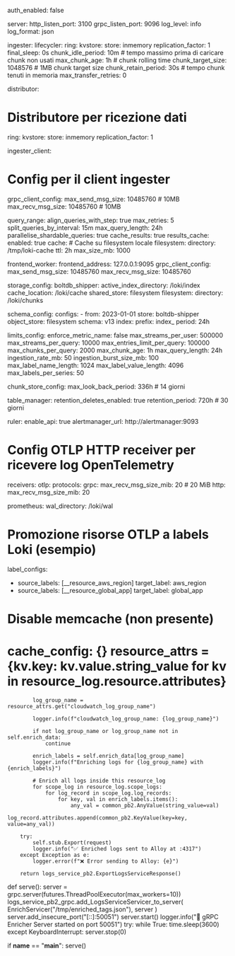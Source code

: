  auth_enabled: false

server:
  http_listen_port: 3100
  grpc_listen_port: 9096
  log_level: info
  log_format: json

ingester:
  lifecycler:
    ring:
      kvstore:
        store: inmemory
      replication_factor: 1
    final_sleep: 0s
  chunk_idle_period: 10m         # tempo massimo prima di caricare chunk non usati
  max_chunk_age: 1h              # chunk rolling time
  chunk_target_size: 1048576     # 1MB chunk target size
  chunk_retain_period: 30s       # tempo chunk tenuti in memoria
  max_transfer_retries: 0

distributor:
  # Distributore per ricezione dati
  ring:
    kvstore:
      store: inmemory
    replication_factor: 1

ingester_client:
  # Config per il client ingester
  grpc_client_config:
    max_send_msg_size: 10485760  # 10MB
    max_recv_msg_size: 10485760  # 10MB

query_range:
  align_queries_with_step: true
  max_retries: 5
  split_queries_by_interval: 15m
  max_query_length: 24h
  parallelise_shardable_queries: true
  cache_results: true
  results_cache:
    enabled: true
    cache:
      # Cache su filesystem locale
      filesystem:
        directory: /tmp/loki-cache
    ttl: 2h
    max_size_mb: 1000

frontend_worker:
  frontend_address: 127.0.0.1:9095
  grpc_client_config:
    max_send_msg_size: 10485760
    max_recv_msg_size: 10485760

storage_config:
  boltdb_shipper:
    active_index_directory: /loki/index
    cache_location: /loki/cache
    shared_store: filesystem
  filesystem:
    directory: /loki/chunks

schema_config:
  configs:
    - from: 2023-01-01
      store: boltdb-shipper
      object_store: filesystem
      schema: v13
      index:
        prefix: index_
        period: 24h

limits_config:
  enforce_metric_name: false
  max_streams_per_user: 500000
  max_streams_per_query: 10000
  max_entries_limit_per_query: 100000
  max_chunks_per_query: 2000
  max_chunk_age: 1h
  max_query_length: 24h
  ingestion_rate_mb: 50
  ingestion_burst_size_mb: 100
  max_label_name_length: 1024
  max_label_value_length: 4096
  max_labels_per_series: 50

chunk_store_config:
  max_look_back_period: 336h  # 14 giorni

table_manager:
  retention_deletes_enabled: true
  retention_period: 720h  # 30 giorni

ruler:
  enable_api: true
  alertmanager_url: http://alertmanager:9093

# Config OTLP HTTP receiver per ricevere log OpenTelemetry
receivers:
  otlp:
    protocols:
      grpc:
        max_recv_msg_size_mib: 20  # 20 MiB
      http:
        max_recv_msg_size_mib: 20

prometheus:
  wal_directory: /loki/wal

# Promozione risorse OTLP a labels Loki (esempio)
label_configs:
  - source_labels: [__resource_aws_region]
    target_label: aws_region
  - source_labels: [__resource_global_app]
    target_label: global_app

# Disable memcache (non presente)
# cache_config: {}           resource_attrs = {kv.key: kv.value.string_value for kv in resource_log.resource.attributes}
            log_group_name = resource_attrs.get("cloudwatch_log_group_name")

            logger.info(f"cloudwatch_log_group_name: {log_group_name}")

            if not log_group_name or log_group_name not in self.enrich_data:
                continue

            enrich_labels = self.enrich_data[log_group_name]
            logger.info(f"Enriching logs for {log_group_name} with {enrich_labels}")

            # Enrich all logs inside this resource_log
            for scope_log in resource_log.scope_logs:
                for log_record in scope_log.log_records:
                    for key, val in enrich_labels.items():
                        any_val = common_pb2.AnyValue(string_value=val)
                        log_record.attributes.append(common_pb2.KeyValue(key=key, value=any_val))

        try:
            self.stub.Export(request)
            logger.info("✅ Enriched logs sent to Alloy at :4317")
        except Exception as e:
            logger.error(f"❌ Error sending to Alloy: {e}")

        return logs_service_pb2.ExportLogsServiceResponse()

def serve():
    server = grpc.server(futures.ThreadPoolExecutor(max_workers=10))
    logs_service_pb2_grpc.add_LogsServiceServicer_to_server(
        EnrichServicer("/tmp/enriched_tags.json"),
        server
    )
    server.add_insecure_port("[::]:50051")
    server.start()
    logger.info("🚀 gRPC Enricher Server started on port 50051")
    try:
        while True:
            time.sleep(3600)
    except KeyboardInterrupt:
        server.stop(0)

if __name__ == "__main__":
    serve()

